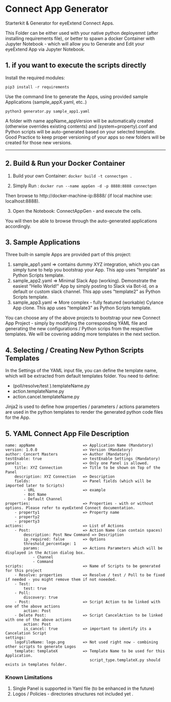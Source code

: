 # Connect App Generator
Starterkit & Generator for eyeExtend Connect Apps.   

This Folder can be either used with your native python deployemnt (after installing requirements file), or better to spawn a docker Container with Jupyter Notebook - which will allow you to Generate and Edit your eyeExtend App via Jupyter Notebook.

## 1. if you want to execute the scripts directly

Install the required modules:

 `pip3 install -r requirements`

Use the command line to generate the Apps, using provided sample Applications (sample_appX.yaml, etc..)

 `python3 generator.py sample_app1.yaml`

 A folder with name appName_appVersion will be automatically created (otherwise overrides existing contents) and (system+property).conf and Python scripts will be auto-generated based on your selected template. Good Practice to keep proper versioning of your apps so new folders will be created for those new versions.

- - - -

## 2. Build & Run your Docker Container

1. Build your own Container:
`docker build -t connectgen .`

2. Simply Run :
  `docker run --name appGen -d -p 8888:8888 connectgen`

 Then browse to http://docker-machine-ip:8888/ (if local machine use: localhost:8888).

3. Open the Notebook: ConnectAppGen - and execute the cells.

You will then be able to browse through the auto-generated applications accordingly.

## 3. Sample Applications

 Three built-in sample Apps are provided part of this project:

1. sample_app1.yaml => contains dummy XYZ integration, which you can simply tune to help you bootstrap your App. This app uses "template" as Python Scripts template.  
2. sample_app2.yaml => Minimal Slack App (working). Demonstrate the easiest "Hello World!" App by simply posting to Slack via Bot-id, on a default or custom slack channel. This app uses "template2" as Python Scripts template.
3. sample_app3.yaml => More complex - fully featured (workable) Cylance App clone. This app uses "template3" as Python Scripts template.

You can choose any of the above projects to bootstrap your new Connect App Project - simply by modifying the corresponding YAML file and generating the new configurations / Python scrips from the respective templates. We will be covering adding more templates in the next section.

## 4. Selecting / Creating New Python Scripts Templates

In the Settings of the YAML input file, you can define the template name, which will be extracted from default templates folder. You need to define:
  * (poll/resolve/test ).templateName.py
  * action.templateName.py
  * action.cancel.templateName.py

Jinja2 is used to define how properties / parameters / actions parameters are used in the python templates to render the generated python code files for the App.

## 5. YAML Connect App File Description

```
name: appName                     => Application Name (Mandatory)
version: 1.0.0                    => Version (Mandatory)
author: Concert Masters           => Author (Mandatory)
testEnable: true                  => testEnable Settings (Mandatory)
panels:                           => Only one Panel is allowed.
    title: XYZ Connection         => Title to be shown on Top of the Panel
    description: XYZ Connection   => Description
    fields:                       => Panel fields (which will be imported later to Scripts)
        - URL                     => example  
        - Bot Name                
        - Default Channel         
properties:                       => Properties - with or without options. Please refer to eyeExtend Connect documentation.  
    - property1                   => Property name
    - property2
    - property3
actions:                          => List of Actions  
    - Post:                       => Action Name (can contain spaces)
        description: Post New Command => Description
        ip_required: false        => Options
        threshold_percentage: 1
        params:                   => Actions Parameters which will be displayed in the Action dialog box.  
            - Channel
            - Command
scripts:                          => Name of Scripts to be generated for this project
    - Resolve: properties         => Resolve / test / Poll to be fixed if needed - you might remove them if not noeeded.
    - Test:
        test: true
    - Poll:
        discovery: true
    - Post:                       => Script Action to be linked with one of the above actions
        action: Post
    - Delete Post:                => Script CancelAction to be linked with one of the above actions
        action: Post
        is_cancel: true           => important to identify its a Cancelation Script  
settings:
    logoFileName: logo.png        => Not used right now - combining other scripts to generate Logos  
    template: templateX           => Template Name to be used for this Application.
                                     script_type.templateX.py should exists in templates folder.
```

### Known Limitations

 1. Single Panel is supported in Yaml file (to be enhanced in the future)
 2. Logos / Policies - directories structures not included yet .
